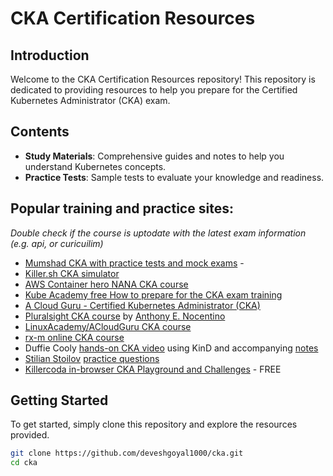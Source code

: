 # CKA Certification Resources

## Introduction
Welcome to the CKA Certification Resources repository! This repository is dedicated to providing resources to help you prepare for the Certified Kubernetes Administrator (CKA) exam.

## Contents
- **Study Materials**: Comprehensive guides and notes to help you understand Kubernetes concepts.
- **Practice Tests**: Sample tests to evaluate your knowledge and readiness.



## Popular training and practice sites:
*Double check if the course is uptodate with the latest exam information (e.g. api, or curicuilim)*

- [Mumshad CKA with practice tests and mock exams](https://www.udemy.com/course/certified-kubernetes-administrator-with-practice-tests/) - 
- [Killer.sh CKA simulator](https://killer.sh/cka)        
- [AWS Container hero NANA CKA course](https://www.techworld-with-nana.com/kubernetes-administrator-cka)
- [Kube Academy free How to prepare for the CKA exam training](https://kube.academy/courses/how-to-prepare-for-the-cka-exam)
- [A Cloud Guru - Certified Kubernetes Administrator (CKA)](https://acloud.guru/overview/certified-kubernetes-administrator)
- [Pluralsight CKA course](https://www.pluralsight.com/paths/certified-kubernetes-administrator) by [Anthony E. Nocentino
](https://twitter.com/nocentino)
- [LinuxAcademy/ACloudGuru CKA course](https://acloud.guru/learn/7f5137aa-2d26-4b19-8d8c-025b22667e76)
- [rx-m online CKA course](https://rx-m.com/cka-online-training/)
- Duffie Cooly [hands-on CKA video](https://k8s.work/cka-lab.mp4) using KinD and accompanying [notes](https://hackmd.io/@mauilion/cka-lab)
- [Stilian Stoilov](https://www.linkedin.com/in/stilian-stoilov-379972a9/) [practice questions](https://github.com/StenlyTU/K8s-training-official) 
- [Killercoda in-browser CKA Playground and Challenges](https://killercoda.com/killer-shell-cka) - FREE
  
## Getting Started
To get started, simply clone this repository and explore the resources provided.

```bash
git clone https://github.com/deveshgoyal1000/cka.git
cd cka

